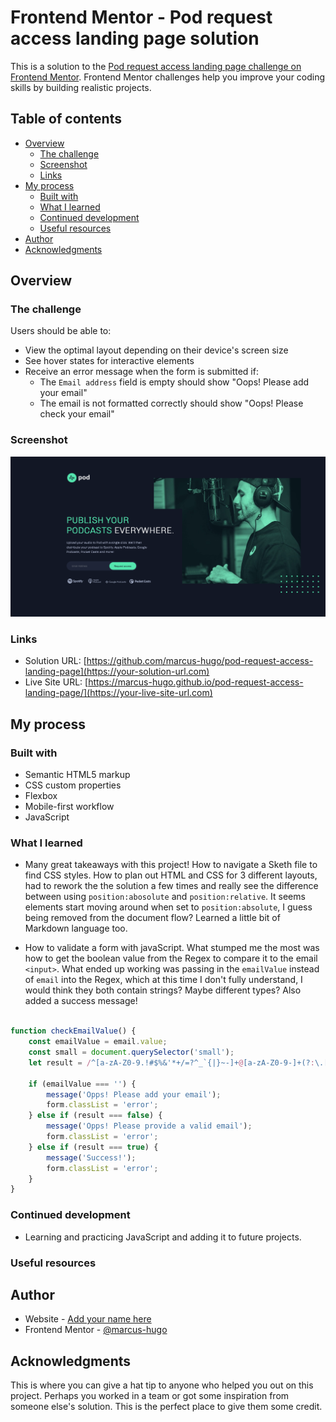 # Frontend Mentor - Pod request access landing page solution

This is a solution to the [Pod request access landing page challenge on Frontend Mentor](https://www.frontendmentor.io/challenges/pod-request-access-landing-page-eyTmdkLSG). Frontend Mentor challenges help you improve your coding skills by building realistic projects. 

## Table of contents

- [Overview](#overview)
  - [The challenge](#the-challenge)
  - [Screenshot](#screenshot)
  - [Links](#links)
- [My process](#my-process)
  - [Built with](#built-with)
  - [What I learned](#what-i-learned)
  - [Continued development](#continued-development)
  - [Useful resources](#useful-resources)
- [Author](#author)
- [Acknowledgments](#acknowledgments)


## Overview

### The challenge

Users should be able to:

- View the optimal layout depending on their device's screen size
- See hover states for interactive elements
- Receive an error message when the form is submitted if:
  - The `Email address` field is empty should show "Oops! Please add your email"
  - The email is not formatted correctly should show "Oops! Please check your email"

### Screenshot

![](./screenshot.png)

### Links

- Solution URL: [https://github.com/marcus-hugo/pod-request-access-landing-page](https://your-solution-url.com)
- Live Site URL: [https://marcus-hugo.github.io/pod-request-access-landing-page/](https://your-live-site-url.com)

## My process

### Built with

- Semantic HTML5 markup
- CSS custom properties
- Flexbox
- Mobile-first workflow
- JavaScript

### What I learned

- Many great takeaways with this project!  How to navigate a Sketh file to find CSS styles. How to plan out HTML and CSS for 3 different layouts, had to rework the the solution a few times and really see the difference between using ```position:abosolute``` and ```position:relative```.  It seems elements start moving around when set to ```position:absolute```, I guess being removed from the document flow?  Learned a little bit of Markdown language too.

- How to validate a form with javaScript.  What stumped me the most was how to get the boolean value from the Regex to compare it to the email ```<input>```.  What ended up working was passing in the ```emailValue``` instead of ```email``` into the Regex, which at this time I don't fully understand, I would think they both contain strings?  Maybe different types?  Also added a success message!

```js

function checkEmailValue() {
    const emailValue = email.value;
    const small = document.querySelector('small');
    let result = /^[a-zA-Z0-9.!#$%&'*+/=?^_`{|}~-]+@[a-zA-Z0-9-]+(?:\.[a-zA-Z0-9-]+)*$/.test(emailValue);
    
    if (emailValue === '') {
        message('Opps! Please add your email');
        form.classList = 'error';
    } else if (result === false) {
        message('Opps! Please provide a valid email');
        form.classList = 'error';
    } else if (result === true) {
        message('Success!');
        form.classList = 'error';
    }
}

```

### Continued development

- Learning and practicing JavaScript and adding it to future projects.

### Useful resources



## Author

- Website - [Add your name here](https://www.your-site.com)
- Frontend Mentor - [@marcus-hugo](https://www.frontendmentor.io/profile/yourusername)

## Acknowledgments

This is where you can give a hat tip to anyone who helped you out on this project. Perhaps you worked in a team or got some inspiration from someone else's solution. This is the perfect place to give them some credit.